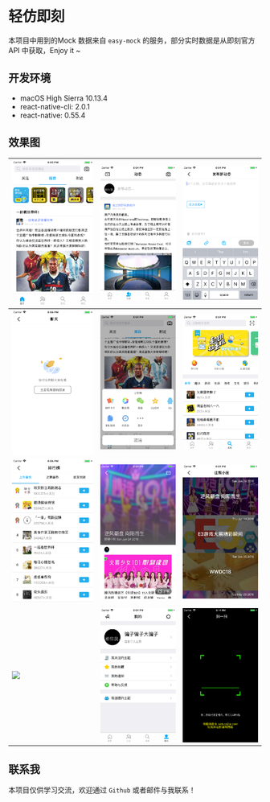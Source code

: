# 轻仿即刻

本项目中用到的Mock 数据来自 `easy-mock` 的服务，部分实时数据是从即刻官方API 中获取，Enjoy it ~

## 开发环境

* macOS High Sierra 10.13.4
* react-native-cli: 2.0.1
* react-native: 0.55.4

## 效果图

| ![](./docs/1.png) | ![](./docs/2.png) | ![](./docs/3.png) |
| ------------------------------------------------------------ | ------------------------------------------------------------ | ------------------------------------------------------------ |
| ![](./docs/4.png) | ![](./docs/5.png) | ![](./docs/6.png) |
| ![](./docs/7.png) | ![](./docs/8.png) | ![](./docs/9.png) |
| ![](./10.png) | ![](./docs/11.png) | ![](./docs/12.png) |

## 联系我

本项目仅供学习交流，欢迎通过 `Github` 或者邮件与我联系！
